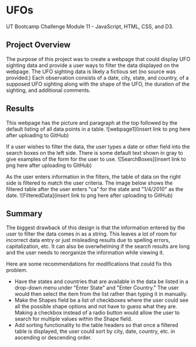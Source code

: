 # UFOs
UT Bootcamp Challenge Module 11 - JavaScript, HTML, CSS, and D3.

## Project Overview
The purpose of this project was to create a webpage that could display UFO sighting data and provide a user ways to filter the data displayed on the webpage. The UFO sighting data is likely a fictious set (no source was provided.)  Each observation consists of a date, city, state, and country, of a supposed UFO sighting along with the shape of the UFO, the duration of the sighting, and additional comments. 

## Results
This webpage has the picture and paragraph at the top followed by the default listing of all data points in a table. 
![webpage1](insert link to png here after uploading to GitHub)

If a user wishes to filter the data, the user types a date or other field into the search boxes on the left side. There is some default text shown in gray to give examples of the form for the user to use.
![SearchBoxes](insert link to png here after uploading to GitHub)

As the user enters information in the filters, the table of data on the right side is filtered to match the user criteria. The image below shows the filtered table after the user enters "ca" for the state and "1/4/2010" as the date.
![FilteredData](insert link to png here after uploading to GitHub)

## Summary
The biggest drawback of this design is that the information entered by the user to filter the data comes in as a string. This leaves a lot of room for incorrect data entry or just misleading results due to spelling errors, capitalization, etc. It can also be overwhelming if the search results are long and the user needs to reorganize the information while viewing it.

Here are some recommendations for modifications that could fix this problem.
- Have the states and countries that are available in the data be listed in a drop-down menu under "Enter State" and "Enter Country." The user would then select the item from the list rather than typing it in manually.
- Make the Shapes field be a list of checkboxes where the user could see all the possible shape options and not have to guess what they are. Making a checkbox instead of a radio button would allow the user to search for multiple values within the Shape field.
- Add sorting functionality to the table headers so that once a filtered table is displayed, the user could sort by city, date, country, etc. in ascending or descending order.
